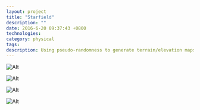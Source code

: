 ```yaml
---
layout: project
title: "Starfield"
description: ""
date: 2016-6-20 09:37:43 +0800
technologies:
category: physical
tags:
description: Using pseudo-randomness to generate terrain/elevation maps.
---
```



![Alt]({{site.baseurl}}/img/starfield/a1.gif)

![Alt]({{site.baseurl}}/img/starfield/a2.gif)

![Alt]({{site.baseurl}}/img/starfield/a4.gif)

![Alt]({{site.baseurl}}/img/starfield/a5.gif)
